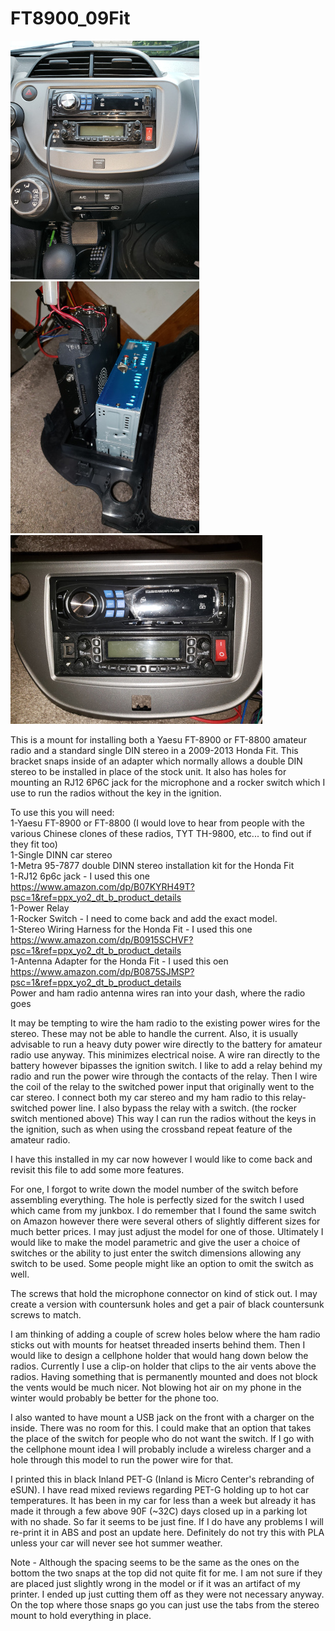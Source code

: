 # FT8900_09Fit

![Mounted in Car](mounted_inside.jpg) ![Back View](back.jpg) ![Mounted outside Car](mounted_outside.jpg)

This is a mount for installing both a Yaesu FT-8900 or FT-8800 amateur radio and a standard single DIN stereo in a 2009-2013 Honda Fit.
This bracket snaps inside of an adapter which normally allows a double DIN stereo to be installed in place of the stock unit.
It also has holes for mounting an RJ12 6P6C jack for the microphone and a rocker switch which I use to run the radios without the key in the ignition.  
  
To use this you will need:  
1-Yaesu FT-8900 or FT-8800 (I would love to hear from people with the various Chinese clones of these radios, TYT TH-9800, etc... to find out if they fit too)  
1-Single DINN car stereo  
1-Metra 95-7877 double DINN stereo installation kit for the Honda Fit  
1-RJ12 6p6c jack - I used this one https://www.amazon.com/dp/B07KYRH49T?psc=1&ref=ppx_yo2_dt_b_product_details  
1-Power Relay  
1-Rocker Switch - I need to come back and add the exact model.  
1-Stereo Wiring Harness for the Honda Fit - I used this one https://www.amazon.com/dp/B0915SCHVF?psc=1&ref=ppx_yo2_dt_b_product_details  
1-Antenna Adapter for the Honda Fit - I used this oen https://www.amazon.com/dp/B0875SJMSP?psc=1&ref=ppx_yo2_dt_b_product_details  
Power and ham radio antenna wires ran into your dash, where the radio goes  
  
It may be tempting to wire the ham radio to the existing power wires for the stereo. These may not be able to handle the current. Also, it is usually advisable to
run a heavy duty power wire directly to the battery for amateur radio use anyway. This minimizes electrical noise. A wire ran directly to the battery however
bipasses the ignition switch.  I like to add a relay behind my radio and run the power wire through the contacts of the relay. Then I wire the coil of the relay to
the switched power input that originally went to the car stereo.  I connect both my car stereo and my ham radio to this relay-switched power line. I also bypass the 
relay with a switch. (the rocker switch mentioned above) This way I can run the radios without the keys in the ignition, such as when using the crossband repeat
feature of the amateur radio.  
  
I have this installed in my car now however I would like to come back and revisit this file to add some more features.  
  
For one, I forgot to write down the model number of the switch before assembling everything. The hole is perfectly sized for the switch I used which came from my
junkbox.  I do remember that I found the same switch on Amazon however there were several others of slightly different sizes for much better prices. I may just
adjust the model for one of those. Ultimately I would like to make the model parametric and give the user a choice of switches or the ability to just enter the
switch dimensions allowing any switch to be used. Some people might like an option to omit the switch as well.  
  
The screws that hold the microphone connector on kind of stick out. I may create a version with countersunk holes and get a pair of black countersunk screws to match.  
  
I am thinking of adding a couple of screw holes below where the ham radio sticks out with mounts for heatset threaded inserts behind them. Then I would like to
design a cellphone holder that would hang down below the radios. Currently I use a clip-on holder that clips to the air vents above the radios. Having something that is permanently mounted and does not block the vents would be much nicer. Not blowing hot air on my phone in the winter would probably be better for the phone too.  
  
I also wanted to have mount a USB jack on the front with a charger on the inside. There was no room for this. I could make that an option that takes the place of the switch for people who do not want the switch. If I go with the cellphone mount idea I will probably include a wireless charger and a hole through this model to run the power wire for that.  
  
I printed this in black Inland PET-G (Inland is Micro Center's rebranding of eSUN). I have read mixed reviews regarding PET-G holding up to hot car temperatures. It has been in my car for less than a week but already it has made it through a few above 90F (~32C) days closed up in a parking lot with no shade. So far it seems to be just fine. If I do have any problems I will re-print it in ABS and post an update here.  Definitely do not try this with PLA unless your car will never see hot summer weather.  
  
Note - Although the spacing seems to be the same as the ones on the bottom the two snaps at the top did not quite fit for me. I am not sure if they are placed just slightly wrong in the model or if it was an artifact of my printer. I ended up just cutting them off as they were not necessary anyway. On the top where those snaps go you can just use the tabs from the stereo mount to hold everything in place.
